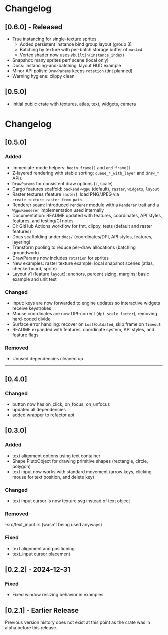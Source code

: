 # Changelog

## [0.6.0] - Released

- True instancing for single-texture sprites
  - Added persistent instance bind group layout (group 3)
  - Batching by texture with per-batch storage buffer of `mat4x4`
  - Vertex shader now uses `@builtin(instance_index)`
- Snapshot: many sprites perf scene (local only)
- Docs: instancing-and-batching, layout HUD example
- Minor API polish: `DrawParams` keeps `rotation` (tint planned)
- Warning hygiene: clippy clean

## [0.5.0]
- Initial public crate with textures, atlas, text, widgets, camera
# Changelog

## [0.5.0]
### Added
- Immediate-mode helpers: `begin_frame()` and `end_frame()`
- Z-layered rendering with stable sorting; `queue_*_with_layer` and `draw_*` APIs
- `DrawParams` for consistent draw options (z, scale)
- Cargo features scaffold: `backend-wgpu` (default), `raster`, `widgets`, `layout`
- Raster textures (feature `raster`): load PNG/JPEG via `create_texture_raster_from_path`
- Renderer seam: Introduced `renderer` module with a `Renderer` trait and a `WgpuRenderer` implementation used internally
- Documentation: README updated with features, coordinates, API styles, features, and testing/CI notes
- CI: GitHub Actions workflow for fmt, clippy, tests (default and raster features)
- Docs scaffolding under `docs/` (coordinates/DPI, API styles, features, layering)
- Transform pooling to reduce per-draw allocations (batching groundwork)
- DrawParams now includes `rotation` for sprites
- New examples: raster texture example; local snapshot scenes (atlas, checkerboard, sprite)
- Layout v1 (feature `layout`): anchors, percent sizing, margins; basic example and unit test

### Changed
- Input: keys are now forwarded to engine updates so interactive widgets receive keystrokes
- Mouse coordinates are now DPI-correct (`dpi_scale_factor`), removing hard-coded divide
- Surface error handling: recover on `Lost`/`Outdated`, skip frame on `Timeout`
- README expanded with features, coordinate system, API styles, and feature flags

### Removed
- Unused dependencies cleaned up

---

## [0.4.0]
### Changed
- button now has on_click, on_focus, on_unfocus
- updated all dependencies
- added wrapper to refactor api

## [0.3.0]
### Added
- text alignment options using text container
- Shape PlutoObject for drawing primitive shapes (rectangle, circle, polygon)
- text input now works with standard movement (arrow keys, clicking mouse for text position, and delete key)

### Changed
- text input cursor is now texture svg instead of text object

### Removed
-src/text_input.rs (wasn't being used anyways)

### Fixed
- text alignment and positioning
- text_input cursor placement

## [0.2.2] - 2024-12-31
### Fixed
- Fixed window resizing behavior in examples

## [0.2.1] - Earlier Release
Previous version history does not exist at this point as the crate was in alpha before this release.

